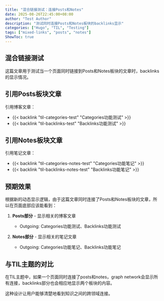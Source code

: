 ```yaml
---
title: "混合链接测试：连接Posts和Notes"
date: 2025-08-26T22:45:00+08:00
author: "Test Author" 
description: "测试同时连接Posts和Notes板块的backlinks显示"
categories: ["Hugo", "TIL", "Testing"]
tags: ["mixed-links", "posts", "notes"]
ShowToc: true
---
```


## 混合链接测试

这篇文章用于测试当一个页面同时链接到Posts和Notes板块的文章时，backlinks的显示情况。

## 引用Posts板块文章

引用博客文章：
- {{< backlink "til-categories-test" "Categories功能测试" >}}
- {{< backlink "til-backlinks-test" "Backlinks功能测试" >}}

## 引用Notes板块文章

引用笔记文章：
- {{< backlink "til-categories-notes-test" "Categories功能笔记" >}}
- {{< backlink "til-backlinks-notes-test" "Backlinks功能笔记" >}}

## 预期效果

根据新的动态显示逻辑，由于这篇文章同时连接了Posts和Notes板块的文章，所以在页面底部应该能看到：

1. **Posts部分** - 显示相关的博客文章
   - Outgoing: Categories功能测试、Backlinks功能测试
   
2. **Notes部分** - 显示相关的笔记文章
   - Outgoing: Categories功能笔记、Backlinks功能笔记

## 与TIL主题的对比

在TIL主题中，如果一个页面同时连接了posts和notes，graph network会显示所有连接，backlinks部分也会相应地显示两个板块的内容。

这种设计让用户能够清楚地看到知识之间的跨领域连接。
